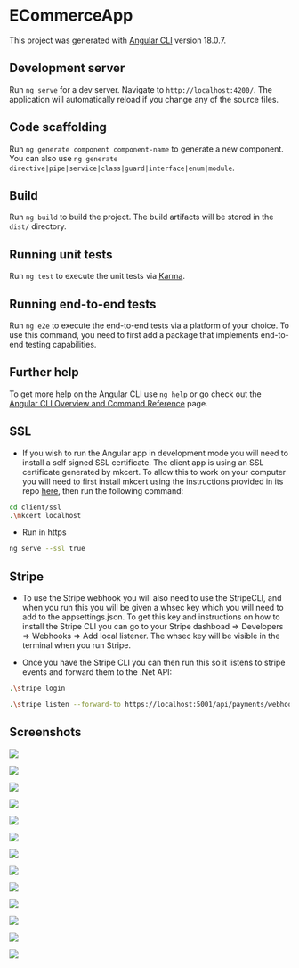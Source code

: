 # ECommerceApp

This project was generated with [Angular CLI](https://github.com/angular/angular-cli) version 18.0.7.

## Development server

Run `ng serve` for a dev server. Navigate to `http://localhost:4200/`. The application will automatically reload if you change any of the source files.

## Code scaffolding

Run `ng generate component component-name` to generate a new component. You can also use `ng generate directive|pipe|service|class|guard|interface|enum|module`.

## Build

Run `ng build` to build the project. The build artifacts will be stored in the `dist/` directory.

## Running unit tests

Run `ng test` to execute the unit tests via [Karma](https://karma-runner.github.io).

## Running end-to-end tests

Run `ng e2e` to execute the end-to-end tests via a platform of your choice. To use this command, you need to first add a package that implements end-to-end testing capabilities.

## Further help

To get more help on the Angular CLI use `ng help` or go check out the [Angular CLI Overview and Command Reference](https://angular.dev/tools/cli) page.

## SSL

* If you wish to run the Angular app in development mode you will need to install a self signed SSL certificate.  The client app is using an SSL certificate generated by mkcert.   To allow this to work on your computer you will need to first install mkcert using the instructions provided in its repo [here](https://github.com/FiloSottile/mkcert), then run the following command:

```bash
cd client/ssl
.\mkcert localhost
```

* Run in https

```bash
ng serve --ssl true
```

## Stripe

* To use the Stripe webhook you will also need to use the StripeCLI, and when you run this you will be given a whsec key which you will need to add to the appsettings.json.   To get this key and instructions on how to install the Stripe CLI you can go to your Stripe dashboad ⇒ Developers ⇒ Webhooks ⇒ Add local listener.   The whsec key will be visible in the terminal when you run Stripe.

* Once you have the Stripe CLI you can then run this so it listens to stripe events and forward them to the .Net API:

```bash
.\stripe login

.\stripe listen --forward-to https://localhost:5001/api/payments/webhook -e payment_intent.succeeded
```

## Screenshots
![](docs/1.png)

![](docs/2.png)

![](docs/3.png)

![](docs/4.png)

![](docs/5.png)

![](docs/6.png)

![](docs/7.png)

![](docs/8.png)

![](docs/9.png)

![](docs/10.png)

![](docs/11.png)

![](docs/12.png)

![](docs/13.png)

